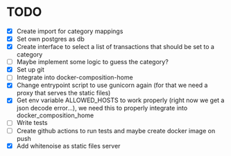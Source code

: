 # TODO

* [X] Create import for category mappings
* [X] Set own postgres as db
* [X] Create interface to select a list of transactions that should be set to a category
* [ ] Maybe implement some logic to guess the category?
* [X] Set up git
* [ ] Integrate into docker-composition-home
* [X] Change entrypoint script to use gunicorn again (for that we need a proxy that serves the static files)
* [X] Get env variable ALLOWED_HOSTS to work properly (right now we get a json decode error...), we need this to properly integrate into docker_composition_home
* [ ] Write tests
* [ ] Create github actions to run tests and maybe create docker image on push
* [X] Add whitenoise as static files server
